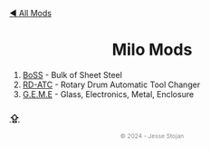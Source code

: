 [&#9664; All Mods](../README.md)

<!---------------- HEADER ---------------->
<h1 align="center">Milo Mods</h1>

<!-- Table of Contents -->
1. [BoSS](BoSS/README.md) - Bulk of Sheet Steel
1. [RD-ATC](RD-ATC/README.md) - Rotary Drum Automatic Tool Changer
1. [G.E.M.E](G.E.M.E/README.md) - Glass, Electronics, Metal, Enclosure

<!-- footer -->
[<h3>&#8682;</h3>](#)

<p align="center" style="font-size:0.75em;opacity:0.5;">&copy; 2024 - Jesse Stojan</p>
